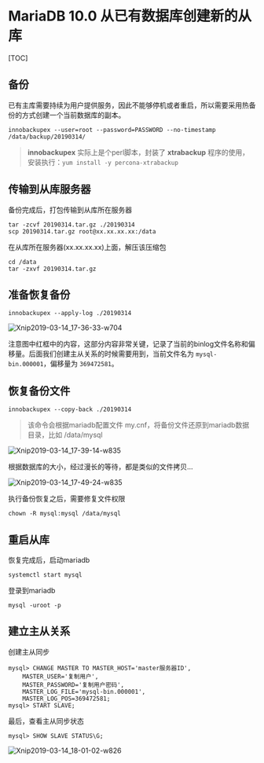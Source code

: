 # MariaDB 10.0 从已有数据库创建新的从库

[TOC]

## 备份

已有主库需要持续为用户提供服务，因此不能够停机或者重启，所以需要采用热备份的方式创建一个当前数据库的副本。

    innobackupex --user=root --password=PASSWORD --no-timestamp /data/backup/20190314/
	
> **innobackupex** 实际上是个perl脚本，封装了 **xtrabackup** 程序的使用，安装执行：`yum install -y percona-xtrabackup`


## 传输到从库服务器

备份完成后，打包传输到从库所在服务器

    tar -zcvf 20190314.tar.gz ./20190314
    scp 20190314.tar.gz root@xx.xx.xx.xx:/data

在从库所在服务器(xx.xx.xx.xx)上面，解压该压缩包

    cd /data
    tar -zxvf 20190314.tar.gz 

## 准备恢复备份

    innobackupex --apply-log ./20190314

![Xnip2019-03-14_17-36-33-w704](https://ssl.aicode.cc/Xnip2019-03-14_17-36-33.jpg)

注意图中红框中的内容，这部分内容非常关键，记录了当前的binlog文件名称和偏移量。后面我们创建主从关系的时候需要用到，当前文件名为 `mysql-bin.000001`，偏移量为 `369472581`。

## 恢复备份文件

    innobackupex --copy-back ./20190314

> 该命令会根据mariadb配置文件 my.cnf，将备份文件还原到mariadb数据目录，比如 /data/mysql

![Xnip2019-03-14_17-39-14-w835](https://ssl.aicode.cc/Xnip2019-03-14_17-39-14.jpg)

根据数据库的大小，经过漫长的等待，都是类似的文件拷贝...

![Xnip2019-03-14_17-49-24-w835](https://ssl.aicode.cc/Xnip2019-03-14_17-49-24.jpg)


执行备份恢复之后，需要修复文件权限

    chown -R mysql:mysql /data/mysql

## 重启从库

恢复完成后，启动mariadb

    systemctl start mysql

登录到mariadb

    mysql -uroot -p

## 建立主从关系

创建主从同步

    mysql> CHANGE MASTER TO MASTER_HOST='master服务器ID', 
        MASTER_USER='复制用户', 
        MASTER_PASSWORD='复制用户密码', 
        MASTER_LOG_FILE='mysql-bin.000001', 
        MASTER_LOG_POS=369472581;
    mysql> START SLAVE;

最后，查看主从同步状态

    mysql> SHOW SLAVE STATUS\G;

![Xnip2019-03-14_18-01-02-w826](https://ssl.aicode.cc/Xnip2019-03-14_18-01-02.jpg)

